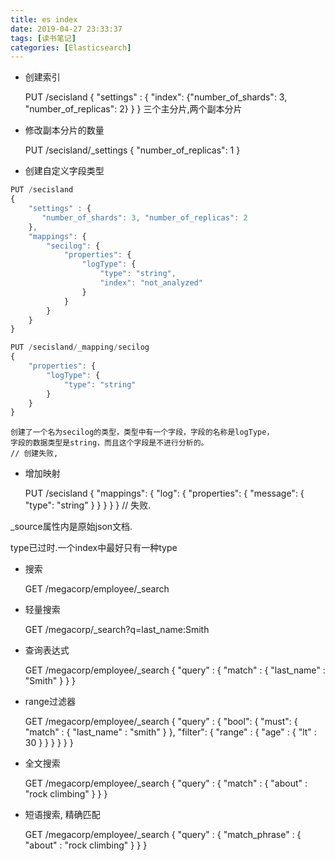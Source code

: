 ```yaml
---
title: es index
date: 2019-04-27 23:33:37
tags: [读书笔记]
categories: [Elasticsearch]
---
```


- 创建索引


    PUT /secisland
    {
        "settings" : {
            "index": {"number_of_shards": 3, "number_of_replicas": 2}
        }
    }
    三个主分片,两个副本分片

- 修改副本分片的数量


    PUT /secisland/_settings
    {
        "number_of_replicas": 1
    }

- 创建自定义字段类型

```javascript
PUT /secisland
{
    "settings" : {
       "number_of_shards": 3, "number_of_replicas": 2
    },
    "mappings": {
        "secilog": {
            "properties": {
                "logType": {
                    "type": "string",
                    "index": "not_analyzed"
                }
            }
        }
    }
}

PUT /secisland/_mapping/secilog
{
    "properties": {
        "logType": {
            "type": "string"
        }
    }
}
```

    创建了一个名为secilog的类型，类型中有一个字段，字段的名称是logType，
    字段的数据类型是string，而且这个字段是不进行分析的。
    // 创建失败,


- 增加映射


    PUT /secisland
    {
        "mappings": {
            "log": {
                "properties": {
                    "message": {
                        "type": "string"
                    }
                }
            }
        }
    }
    // 失败.





_source属性内是原始json文档.

type已过时.一个index中最好只有一种type

- 搜索


    GET /megacorp/employee/_search
- 轻量搜索


    GET /megacorp/_search?q=last_name:Smith
- 查询表达式


    GET /megacorp/employee/_search
    {
        "query" : {
            "match" : {
                "last_name" : "Smith"
            }
        }
    }

- range过滤器


    GET /megacorp/employee/_search
    {
        "query" : {
            "bool": {
                "must": {
                    "match" : {
                        "last_name" : "smith" 
                    }
                },
                "filter": {
                    "range" : {
                        "age" : { "lt" : 30 } 
                    }
                }
            }
        }
    }

- 全文搜索


    GET /megacorp/employee/_search
    {
        "query" : {
            "match" : {
                "about" : "rock climbing"
            }
        }
    }    

- 短语搜索, 精确匹配


    GET /megacorp/employee/_search
    {
        "query" : {
            "match_phrase" : {
                "about" : "rock climbing"
            }
        }
    }    

